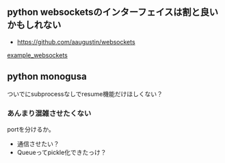 ## python websocketsのインターフェイスは割と良いかもしれない

- https://github.com/aaugustin/websockets

[example_websockets](example_websockets)

## python monogusa

ついでにsubprocessなしでresume機能だけほしくない？

### あんまり混雑させたくない

portを分けるか。

- 通信させたい？
- Queueってpickle化できたっけ？

